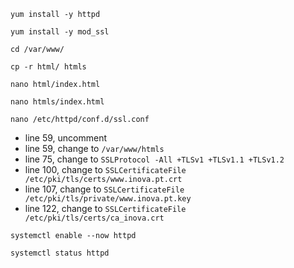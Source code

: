```
yum install -y httpd
```

```
yum install -y mod_ssl
```

```
cd /var/www/
```

```
cp -r html/ htmls
```

```
nano html/index.html
```

```
nano htmls/index.html
```

```
nano /etc/httpd/conf.d/ssl.conf
```
* line 59, uncomment
* line 59, change to `/var/www/htmls`
* line 75, change to `SSLProtocol -All +TLSv1 +TLSv1.1 +TLSv1.2`
* line 100, change to `SSLCertificateFile /etc/pki/tls/certs/www.inova.pt.crt`
* line 107, change to `SSLCertificateFile /etc/pki/tls/private/www.inova.pt.key`
* line 122, change to `SSLCertificateFile /etc/pki/tls/certs/ca_inova.crt`
 
```
systemctl enable --now httpd
```

```
systemctl status httpd
```
